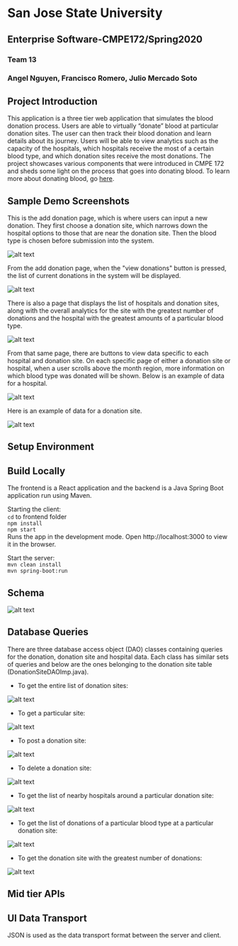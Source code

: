 # San Jose State University
## Enterprise Software-CMPE172/Spring2020
### Team 13
### Angel Nguyen, Francisco Romero, Julio Mercado Soto

## Project Introduction
This application is a three tier web application that simulates the blood donation process. Users are able to virtually “donate” blood at particular donation sites. The user can then track their blood donation and learn details about its journey. Users will be able to view analytics such as the capacity of the hospitals, which hospitals receive the most of a certain blood type, and which donation sites receive the most donations. The project showcases various components that were introduced in CMPE 172 and sheds some light on the process that goes into donating blood. To learn more about donating blood, go [here](https://www.redcross.org/give-blood.html).

## Sample Demo Screenshots
This is the add donation page, which is where users can input a new donation.  They first choose a donation site, which narrows down the hospital options to those that are near the donation site.  Then the blood type is chosen before submission into the system.

![alt text](./assets/AddDonation.PNG)

From the add donation page, when the "view donations" button is pressed, the list of current donations in the system will be displayed.

![alt text](./assets/DonationList.PNG)

There is also a page that displays the list of hospitals and donation sites, along with the overall analytics for the site with the greatest number of donations and the hospital with the greatest amounts of a particular blood type.

![alt text](./assets/HospitalDonationAnalytics.PNG)

From that same page, there are buttons to view data specific to each hospital and donation site.
On each specific page of either a donation site or hospital, when a user scrolls above the month region, more information on which blood type was donated will be shown.
Below is an example of data for a hospital.

![alt text](./assets/HosAnalytics.png)

Here is an example of data for a donation site.

![alt text](./assets/SiteAnalytics.PNG)

## Setup Environment

## Build Locally
The frontend is a React application and the backend is a Java Spring Boot application run using Maven. 

Starting the client: <br>
`cd` to frontend folder <br>
`npm install` <br>
`npm start` <br>
Runs the app in the development mode.
Open http://localhost:3000 to view it in the browser.

Start the server:
<br>`mvn clean install`<br>`mvn spring-boot:run` 

## Schema

![alt text](./assets/BloodDonationERD.png)

## Database Queries
There are three database access object (DAO) classes containing queries for the donation, donation site and hospital data.  Each class has similar sets of queries and below are the ones belonging to the donation site table (DonationSiteDAOImp.java).
- To get the entire list of donation sites:

![alt text](./assets/DatabaseQueries/GetDonationList.PNG)

- To get a particular site:

![alt text](./assets/DatabaseQueries/GetDonationSite.PNG)

- To post a donation site:

![alt text](./assets/DatabaseQueries/PostDonationSite.PNG)

- To delete a donation site:

![alt text](./assets/DatabaseQueries/DeleteDonationSite.PNG)

- To get the list of nearby hospitals around a particular donation site:

![alt text](./assets/DatabaseQueries/GetHospitalsBySiteID.PNG)

- To get the list of donations of a particular blood type at a particular donation site:

![alt text](./assets/DatabaseQueries/GetDonationList.PNG)

- To get the donation site with the greatest number of donations:

![alt text](./assets/DatabaseQueries/GetMostDonations.PNG)

## Mid tier APIs

## UI Data Transport
JSON is used as the data transport format between the server and client. 
